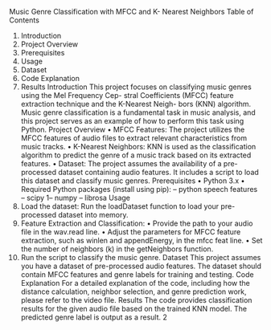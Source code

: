 Music Genre Classification with MFCC and K-
Nearest Neighbors
Table of Contents
1. Introduction
2. Project Overview
3. Prerequisites
4. Usage
5. Dataset
6. Code Explanation
7. Results
Introduction
This project focuses on classifying music genres using the Mel Frequency Cep-
stral Coefficients (MFCC) feature extraction technique and the K-Nearest Neigh-
bors (KNN) algorithm. Music genre classification is a fundamental task in music
analysis, and this project serves as an example of how to perform this task using
Python.
Project Overview
• MFCC Features: The project utilizes the MFCC features of audio files
to extract relevant characteristics from music tracks.
• K-Nearest Neighbors: KNN is used as the classification algorithm to
predict the genre of a music track based on its extracted features.
• Dataset: The project assumes the availability of a pre-processed dataset
containing audio features. It includes a script to load this dataset and
classify music genres.
Prerequisites
• Python 3.x
• Required Python packages (install using pip):
– python speech features
– scipy
1– numpy
– librosa
Usage
1. Load the dataset: Run the loadDataset function to load your pre-
processed dataset into memory.
2. Feature Extraction and Classification:
• Provide the path to your audio file in the wav.read line.
• Adjust the parameters for MFCC feature extraction, such as winlen
and appendEnergy, in the mfcc feat line.
• Set the number of neighbors (k) in the getNeighbors function.
3. Run the script to classify the music genre.
Dataset
This project assumes you have a dataset of pre-processed audio features. The
dataset should contain MFCC features and genre labels for training and testing.
Code Explanation
For a detailed explanation of the code, including how the distance calculation,
neighbor selection, and genre prediction work, please refer to the video file.
Results
The code provides classification results for the given audio file based on the
trained KNN model. The predicted genre label is output as a result.
2
